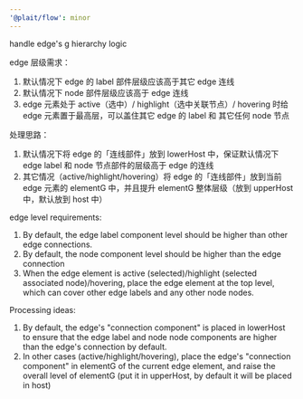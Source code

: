 ```yaml
---
'@plait/flow': minor
---
```


handle edge's g hierarchy logic

edge 层级需求：

1. 默认情况下 edge 的 label 部件层级应该高于其它 edge 连线
2. 默认情况下 node 部件层级应该高于 edge 连线
3. edge 元素处于 active（选中）/ highlight（选中关联节点）/ hovering 时给 edge 元素置于最高层，可以盖住其它 edge 的 label 和 其它任何 node 节点

处理思路：

1. 默认情况下将 edge 的「连线部件」放到 lowerHost 中，保证默认情况下 edge label 和 node 节点部件的层级高于 edge 的连线
2. 其它情况（active/highlight/hovering）将 edge 的「连线部件」放到当前 edge 元素的 elementG 中，并且提升 elementG 整体层级（放到 upperHost 中，默认放到 host 中）

edge level requirements:

1. By default, the edge label component level should be higher than other edge connections.
2. By default, the node component level should be higher than the edge connection
3. When the edge element is active (selected)/highlight (selected associated node)/hovering, place the edge element at the top level, which can cover other edge labels and any other node nodes.

Processing ideas:

1. By default, the edge's "connection component" is placed in lowerHost to ensure that the edge label and node node components are higher than the edge's connection by default.
2. In other cases (active/highlight/hovering), place the edge's "connection component" in elementG of the current edge element, and raise the overall level of elementG (put it in upperHost, by default it will be placed in host)

